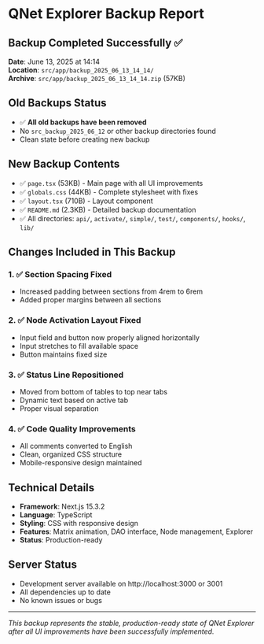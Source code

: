 # QNet Explorer Backup Report

## Backup Completed Successfully ✅

**Date**: June 13, 2025 at 14:14  
**Location**: `src/app/backup_2025_06_13_14_14/`  
**Archive**: `src/app/backup_2025_06_13_14_14.zip` (57KB)

## Old Backups Status
- ✅ **All old backups have been removed**
- No `src_backup_2025_06_12` or other backup directories found
- Clean state before creating new backup

## New Backup Contents
- ✅ `page.tsx` (53KB) - Main page with all UI improvements
- ✅ `globals.css` (44KB) - Complete stylesheet with fixes
- ✅ `layout.tsx` (710B) - Layout component
- ✅ `README.md` (2.3KB) - Detailed backup documentation
- ✅ All directories: `api/`, `activate/`, `simple/`, `test/`, `components/`, `hooks/`, `lib/`

## Changes Included in This Backup

### 1. ✅ Section Spacing Fixed
- Increased padding between sections from 4rem to 6rem
- Added proper margins between all sections

### 2. ✅ Node Activation Layout Fixed  
- Input field and button now properly aligned horizontally
- Input stretches to fill available space
- Button maintains fixed size

### 3. ✅ Status Line Repositioned
- Moved from bottom of tables to top near tabs
- Dynamic text based on active tab
- Proper visual separation

### 4. ✅ Code Quality Improvements
- All comments converted to English
- Clean, organized CSS structure
- Mobile-responsive design maintained

## Technical Details
- **Framework**: Next.js 15.3.2
- **Language**: TypeScript
- **Styling**: CSS with responsive design
- **Features**: Matrix animation, DAO interface, Node management, Explorer
- **Status**: Production-ready

## Server Status
- Development server available on http://localhost:3000 or 3001
- All dependencies up to date
- No known issues or bugs

---
*This backup represents the stable, production-ready state of QNet Explorer after all UI improvements have been successfully implemented.* 